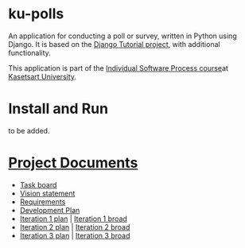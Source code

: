 # ku-polls

An application for conducting a poll or survey, written in Python using Django. It is based on the [Django Tutorial project](https://docs.djangoproject.com/en/4.1/intro/tutorial01/), with additional functionality.

This application is part of the [Individual Software Process course](https://cpske.github.io/ISP/)at [Kasetsart University](https://www.ku.ac.th/th).

# Install and Run
to be added.

# [Project Documents](https://github.com/premepreme/ku-polls/wiki)

* [Task board](https://github.com/users/premepreme/projects/1)
* [Vision statement](https://github.com/premepreme/ku-polls/wiki/Vision-Statement)
* [Requirements](https://github.com/premepreme/ku-polls/wiki/Requirements)
* [Development Plan](https://github.com/premepreme/ku-polls/wiki/Development-Plan)
* [Iteration 1 plan](https://github.com/premepreme/ku-polls/wiki/Iteration-1-Plan) | [Iteration 1 broad](https://github.com/users/premepreme/projects/1/views/2) 
* [Iteration 2 plan](https://github.com/premepreme/ku-polls/wiki/Iteration-2-Plan) | [Iteration 2 broad](https://github.com/users/premepreme/projects/1/views/3) 
* [Iteration 3 plan](https://github.com/premepreme/ku-polls/wiki/Iteration-3-Plan) | [Iteration 3 broad](https://github.com/users/premepreme/projects/1/views/5) 
